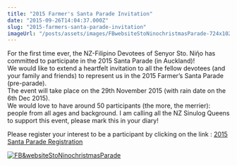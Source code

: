 ```yaml
---
title: "2015 Farmer's Santa Parade Invitation"
date: "2015-09-26T14:04:37.000Z"
slug: "2015-farmers-santa-parade-invitation"
imageUrl: "/posts/assets/images/FBwebsiteStoNinochristmasParade-724x1024.jpg"
---
```


For the first time ever, the NZ-Filipino Devotees of Senyor Sto. Niῆo has committed to participate in the 2015 Santa Parade (in Auckland)!  
We would like to extend a heartfelt invitation to all the fellow devotees (and your family and friends) to represent us in the 2015 Farmer’s Santa Parade (pre-parade).  
The event will take place on the 29th November 2015 (with rain date on the 6th Dec 2015).  
We would love to have around 50 participants (the more, the merrier): people from all ages and background. I am calling all the NZ Sinulog Queens to support this event, please mark this in your diary!  

Please register your interest to be a participant by clicking on the link : [2015 Santa Parade Registration](https://docs.google.com/forms/d/1hs4sexNb-LNhAQ07lbzBX2LIqBOLTlVBTU59PF3lYoE/viewform?usp=send_form)

[![FB&websiteStoNinochristmasParade](https://i0.wp.com/santonino-nz.org/wp-content/uploads/2015/09/FBwebsiteStoNinochristmasParade-724x1024.jpg?resize=724%2C1024)](https://i0.wp.com/santonino-nz.org/wp-content/uploads/2015/09/FBwebsiteStoNinochristmasParade.jpg)